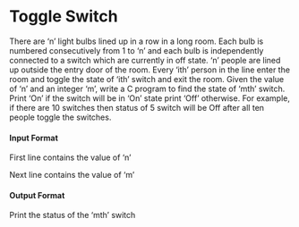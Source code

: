 # Toggle Switch

There are ‘n’ light bulbs lined up in a row in a long room. Each bulb is
numbered consecutively from 1 to ‘n’ and each bulb is independently
connected to a switch which are currently in off state. ‘n’ people are lined up
outside the entry door of the room. Every ‘ith’ person in the line enter the room
and toggle the state of ‘ith’ switch and exit the room. Given the value of ‘n’ and
an integer ‘m’, write a C program to find the state of ‘mth’ switch. Print ‘On’ if
the switch will be in ‘On’ state print ‘Off’ otherwise. For example, if there are 10
switches then status of 5 switch will be Off after all ten people toggle the
switches.

#### Input Format

First line contains the value of ‘n’

Next line contains the value of ‘m’

#### Output Format

Print the status of the ‘mth’ switch